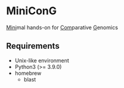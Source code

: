 # MiniConG
<u>Mini</u>mal hands-on for <u>Com</u>parative <u>G</u>enomics


## Requirements
- Unix-like environment
- Python3 (>= 3.9.0)
- homebrew
	- blast

